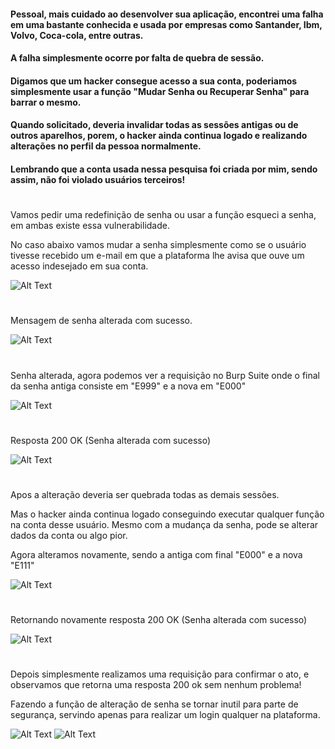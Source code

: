 #### Pessoal, mais cuidado ao desenvolver sua aplicação, encontrei uma falha em uma bastante conhecida e usada por empresas como Santander, Ibm, Volvo, Coca-cola, entre outras.


#### A falha simplesmente ocorre por falta de quebra de sessão. 
#### Digamos que um hacker consegue acesso a sua conta, poderiamos simplesmente usar a função "Mudar Senha ou Recuperar Senha" para barrar o mesmo. 
#### Quando solicitado, deveria invalidar todas as sessões antigas ou de outros aparelhos, porem, o hacker ainda continua logado e  realizando alterações no perfil da pessoa normalmente. 


#### Lembrando que a conta usada nessa pesquisa foi criada por mim, sendo assim, não foi violado usuários terceiros!
#  


Vamos pedir uma redefinição de senha ou usar a função esqueci a senha, em ambas existe essa vulnerabilidade.




No caso abaixo vamos mudar a senha simplesmente como se o usuário tivesse recebido um e-mail em que a plataforma lhe avisa que ouve um acesso indesejado em sua conta.




![Alt Text](https://github.com/Insufficient-Session-Expiration/blob/master/Formulario_Altera_Senha.PNG)


#






Mensagem de senha alterada com sucesso.






![Alt Text](https://github.com/Insufficient-Session-Expiration/blob/master/Senha_Alterada.PNG)


#






Senha alterada, agora podemos ver a requisição no Burp Suite onde o final da senha antiga consiste em "E999" e a nova em "E000" 


![Alt Text](https://github.com/Insufficient-Session-Expiration/blob/master/Burp_Senha_Alterada.PNG)






#






Resposta 200 OK (Senha alterada com sucesso)


![Alt Text](https://github.com/Insufficient-Session-Expiration/blob/master/Burp_Senha_Alterada_200_OK.PNG)






# 






Apos a alteração deveria ser quebrada todas as demais sessões. 


Mas o hacker ainda continua logado conseguindo executar qualquer função na conta desse usuário. Mesmo com a mudança da senha, pode se alterar dados da conta ou algo pior.


Agora alteramos novamente, sendo a antiga com final "E000" e a nova "E111"




![Alt Text](https://github.com/Insufficient-Session-Expiration/blob/master/Burp_Repeater_Request_Senha.PNG)






#






Retornando novamente resposta 200 OK (Senha alterada com sucesso)
 
![Alt Text](https://github.com/Insufficient-Session-Expiration/blob/master/Burp_Repeater_Request_Senha_200_OK.PNG)






#






Depois simplesmente realizamos uma requisição para confirmar o ato, e observamos que retorna uma resposta 200 ok sem nenhum problema!


Fazendo a função de alteração de senha se tornar inutil para parte de segurança, servindo apenas para realizar um login qualquer na plataforma.

![Alt Text](https://github.com/Insufficient-Session-Expiration/blob/master/Burp_Repeater_Request_User.PNG)
![Alt Text](https://github.com/Insufficient-Session-Expiration/blob/master/Burp_Repeater_200_Ok.PNG)
